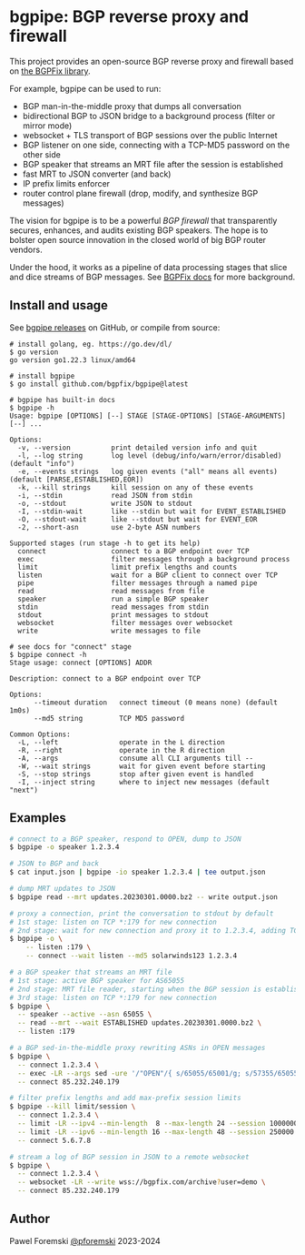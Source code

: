 # bgpipe: BGP reverse proxy and firewall

This project provides an open-source BGP reverse proxy and firewall based on [the BGPFix library](https://github.com/bgpfix/bgpfix).

For example, bgpipe can be used to run:

 * BGP man-in-the-middle proxy that dumps all conversation
 * bidirectional BGP to JSON bridge to a background process (filter or mirror mode)
 * websocket + TLS transport of BGP sessions over the public Internet
 * BGP listener on one side, connecting with a TCP-MD5 password on the other side
 * BGP speaker that streams an MRT file after the session is established
 * fast MRT to JSON converter (and back)
 * IP prefix limits enforcer
 * router control plane firewall (drop, modify, and synthesize BGP messages)
 
The vision for bgpipe is to be a powerful *BGP firewall* that transparently secures, enhances, and audits existing BGP speakers. The hope is to bolster open source innovation in the closed world of big BGP router vendors.

Under the hood, it works as a pipeline of data processing stages that slice and dice streams of BGP messages. See [BGPFix docs](https://github.com/bgpfix/bgpfix) for more background.

## Install and usage

See [bgpipe releases](https://github.com/bgpfix/bgpipe/releases/) on GitHub, or compile from source:

```
# install golang, eg. https://go.dev/dl/
$ go version
go version go1.22.3 linux/amd64

# install bgpipe
$ go install github.com/bgpfix/bgpipe@latest

# bgpipe has built-in docs
$ bgpipe -h
Usage: bgpipe [OPTIONS] [--] STAGE [STAGE-OPTIONS] [STAGE-ARGUMENTS] [--] ...

Options:
  -v, --version          print detailed version info and quit
  -l, --log string       log level (debug/info/warn/error/disabled) (default "info")
  -e, --events strings   log given events ("all" means all events) (default [PARSE,ESTABLISHED,EOR])
  -k, --kill strings     kill session on any of these events
  -i, --stdin            read JSON from stdin
  -o, --stdout           write JSON to stdout
  -I, --stdin-wait       like --stdin but wait for EVENT_ESTABLISHED
  -O, --stdout-wait      like --stdout but wait for EVENT_EOR
  -2, --short-asn        use 2-byte ASN numbers

Supported stages (run stage -h to get its help)
  connect                connect to a BGP endpoint over TCP
  exec                   filter messages through a background process
  limit                  limit prefix lengths and counts
  listen                 wait for a BGP client to connect over TCP
  pipe                   filter messages through a named pipe
  read                   read messages from file
  speaker                run a simple BGP speaker
  stdin                  read messages from stdin
  stdout                 print messages to stdout
  websocket              filter messages over websocket
  write                  write messages to file

# see docs for "connect" stage
$ bgpipe connect -h
Stage usage: connect [OPTIONS] ADDR

Description: connect to a BGP endpoint over TCP

Options:
      --timeout duration   connect timeout (0 means none) (default 1m0s)
      --md5 string         TCP MD5 password

Common Options:
  -L, --left               operate in the L direction
  -R, --right              operate in the R direction
  -A, --args               consume all CLI arguments till --
  -W, --wait strings       wait for given event before starting
  -S, --stop strings       stop after given event is handled
  -I, --inject string      where to inject new messages (default "next")
```

## Examples

```bash
# connect to a BGP speaker, respond to OPEN, dump to JSON
$ bgpipe -o speaker 1.2.3.4

# JSON to BGP and back
$ cat input.json | bgpipe -io speaker 1.2.3.4 | tee output.json

# dump MRT updates to JSON
$ bgpipe read --mrt updates.20230301.0000.bz2 -- write output.json

# proxy a connection, print the conversation to stdout by default
# 1st stage: listen on TCP *:179 for new connection
# 2nd stage: wait for new connection and proxy it to 1.2.3.4, adding TCP-MD5
$ bgpipe -o \
	-- listen :179 \
	-- connect --wait listen --md5 solarwinds123 1.2.3.4

# a BGP speaker that streams an MRT file
# 1st stage: active BGP speaker for AS65055
# 2nd stage: MRT file reader, starting when the BGP session is established
# 3rd stage: listen on TCP *:179 for new connection
$ bgpipe \
  -- speaker --active --asn 65055 \
  -- read --mrt --wait ESTABLISHED updates.20230301.0000.bz2 \
  -- listen :179

# a BGP sed-in-the-middle proxy rewriting ASNs in OPEN messages
$ bgpipe \
  -- connect 1.2.3.4 \
  -- exec -LR --args sed -ure '/"OPEN"/{ s/65055/65001/g; s/57355/65055/g }' \
  -- connect 85.232.240.179

# filter prefix lengths and add max-prefix session limits
$ bgpipe --kill limit/session \
  -- connect 1.2.3.4 \
  -- limit -LR --ipv4 --min-length  8 --max-length 24 --session 1000000 \
  -- limit -LR --ipv6 --min-length 16 --max-length 48 --session 250000 \
  -- connect 5.6.7.8

# stream a log of BGP session in JSON to a remote websocket
$ bgpipe \
  -- connect 1.2.3.4 \
  -- websocket -LR --write wss://bgpfix.com/archive?user=demo \
  -- connect 85.232.240.179
```

## Author

Pawel Foremski [@pforemski](https://twitter.com/pforemski) 2023-2024

